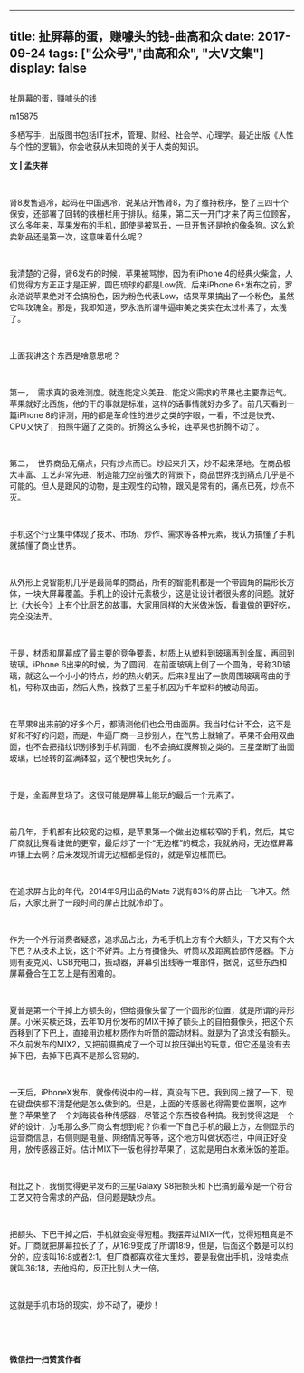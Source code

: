 
---
title:   扯屏幕的蛋，赚噱头的钱-曲高和众
date: 2017-09-24
tags: ["公众号","曲高和众", "大V文集"]
display: false
---


## 



扯屏幕的蛋，赚噱头的钱




m15875




多栖写手，出版图书包括IT技术，管理、财经、社会学、心理学。最近出版《人性与个性的逻辑》，你会收获从未知晓的关于人类的知识。


**文 | 孟庆祥**

&nbsp;

肾8发售遇冷，起码在中国遇冷，说某店开售肾8，为了维持秩序，整了三四十个保安，还部署了回转的铁栅栏用于排队。结果，第二天一开门才来了两三位顾客，这么多年来，苹果发布的手机，即使是被骂丑，一旦开售还是抢的像条狗。这么尬卖新品还是第一次，这意味着什么呢？

&nbsp;

我清楚的记得，肾6发布的时候，苹果被骂惨，因为有iPhone 4的经典火柴盒，人们觉得方方正正才是正解，圆巴琉球的都是Low货。后来iPhone 6+发布之前，罗永浩说苹果绝对不会搞粉色，因为粉色代表Low，结果苹果搞出了一个粉色，虽然它叫玫瑰金。那是，我即知道，罗永浩所谓牛逼审美之类实在太过朴素了，太浅了。

&nbsp;

上面我讲这个东西是啥意思呢？

&nbsp;

第一，&nbsp;&nbsp;需求真的极难测度。就连能定义美丑、能定义需求的苹果也主要靠运气。苹果就好比西施，他的干的事就是标准，这样的话事情就好办多了。前几天看到一篇iPhone 8的评测，用的都是革命性的进步之类的字眼，一看，不过是快充、CPU又快了，拍照牛逼了之类的。折腾这么多轮，连苹果也折腾不动了。

&nbsp;

第二，&nbsp;&nbsp;世界商品无痛点，只有炒点而已。炒起来升天，炒不起来落地。在商品极大丰富、工艺非常先进、制造能力空前强大的背景下，商品世界找到痛点几乎是不可能的。但人是跟风的动物，是主观性的动物，跟风是常有的，痛点已死，炒点不灭。

&nbsp;

手机这个行业集中体现了技术、市场、炒作、需求等各种元素，我认为搞懂了手机就搞懂了商业世界。

&nbsp;

从外形上说智能机几乎是最简单的商品，所有的智能机都是一个带圆角的扁形长方体，一块大屏幕覆盖。手机上的设计元素极少，这是让设计者很头疼的问题。就好比《大长今》上有个比厨艺的故事，大家用同样的大米做米饭，看谁做的更好吃，完全没法弄。

&nbsp;

于是，材质和屏幕成了最主要的竞争要素，材质上从塑料到玻璃再到金属，再回到玻璃。iPhone 6出来的时候，为了圆润，在前面玻璃上倒了一个圆角，号称3D玻璃，就这么一个小小的特点，炒的热火朝天。后来3星出了一款周围玻璃弯曲的手机，号称双曲面，然后大热，挽救了三星手机因为千年塑料的被动局面。

&nbsp;

在苹果8出来前的好多个月，都猜测他们也会用曲面屏。我当时估计不会，这不是好和不好的问题，而是，牛逼厂商一旦抄别人，在气势上就输了。苹果不会用双曲面，也不会把指纹识别移到手机背面，也不会搞虹膜解锁之类的。三星垄断了曲面玻璃，已经转的盆满钵盈，这个梗也快玩死了。

&nbsp;

于是，全面屏登场了。这很可能是屏幕上能玩的最后一个元素了。

&nbsp;

前几年，手机都有比较宽的边框，是苹果第一个做出边框较窄的手机，然后，其它厂商就比赛看谁做的更窄，最后炒了一个“无边框”的概念，我就纳闷，无边框屏幕咋镶上去啊？后来发现所谓无边框都是假的，就是窄边框而已。

&nbsp;

在追求屏占比的年代，2014年9月出品的Mate 7说有83%的屏占比一飞冲天。然后，大家比拼了一段时间的屏占比就冷却了。

&nbsp;

作为一个外行消费者疑惑，追求品占比，为毛手机上方有个大额头，下方又有个大下巴？从技术上说，这个不好弄。上方有摄像头、听筒以及距离脸部传感器。下方则有麦克风、USB充电口，振动器，屏幕引出线等一堆部件，据说，这些东西和屏幕叠合在工艺上是有困难的。

&nbsp;

夏普是第一个干掉上方额头的，但给摄像头留了一个圆形的位置，就是所谓的异形屏。小米买椟还珠，去年10月份发布的MIX干掉了额头上的自拍摄像头，把这个东西移到了下巴上，直接用边框材质作为听筒的震动材料。就是为了追求没有额头。不久前发布的MIX2，又把前摄搞成了一个可以按压弹出的玩意，但它还是没有去掉下巴，去掉下巴真不是那么容易的。

&nbsp;

一天后，iPhoneX发布，就像传说中的一样，真没有下巴。我到网上搜了一下，现在键盘侠都不清楚他是怎么做到的。但是，上面的传感器也得需要位置啊，这咋整？苹果整了一个刘海装各种传感器，尽管这个东西被各种搞。我到觉得这是一个好的设计，为毛那么多厂商么有想到呢？你看一下自己手机的最上方，左侧显示的运营商信息，右侧则是电量、网络情况等等，这个地方叫做状态栏，中间正好没用，放传感器正好。估计MIX下一版也得抄苹果了，这就是用白水煮米饭的差距。

&nbsp;

相比之下，我倒觉得更早发布的三星Galaxy S8把额头和下巴搞到最窄是一个符合工艺又符合需求的产品，但问题是缺炒点。

&nbsp;

把额头、下巴干掉之后，手机就会变得短粗。我摆弄过MIX一代，觉得短租真是不好。厂商就把屏幕拉长了了，从16:9变成了所谓18:9，但是，后面这个数是可以约分的，应该叫16:8或者2:1。但厂商都喜欢往大里炒，要是我做出手机，没啥卖点就叫36:18，去他妈的，反正比别人大一倍。

&nbsp;

这就是手机市场的现实，炒不动了，硬炒！

&nbsp;

&nbsp;




**微信扫一扫赞赏作者**















